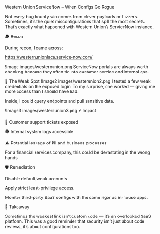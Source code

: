 Western Union ServiceNow – When Configs Go Rogue

Not every bug bounty win comes from clever payloads or fuzzers. Sometimes, it’s the quiet misconfigurations that spill the most secrets. That’s exactly what happened with Western Union’s ServiceNow instance.

🕵️ Recon

During recon, I came across:

https://westernunionlaca.service-now.com/

!Image images/westernunion.png
ServiceNow portals are always worth checking because they often tie into customer service and internal ops.

🚀 The Weak Spot
!Image2 images/westerunion2.png
I tested a few weak credentials on the exposed login. To my surprise, one worked — giving me more access than I should have had.

Inside, I could query endpoints and pull sensitive data.

!Image3 images/westernunion3.png
⚡ Impact

📂 Customer support tickets exposed

🕵️ Internal system logs accessible

⚠️ Potential leakage of PII and business processes

For a financial services company, this could be devastating in the wrong hands.

🛡️ Remediation

Disable default/weak accounts.

Apply strict least-privilege access.

Monitor third-party SaaS configs with the same rigor as in-house apps.

🎯 Takeaway

Sometimes the weakest link isn’t custom code — it’s an overlooked SaaS platform. This was a good reminder that security isn’t just about code reviews, it’s about configurations too.
